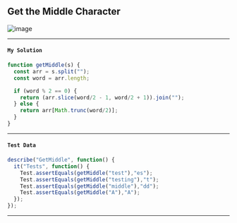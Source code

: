 ## Get the Middle Character
![image](https://user-images.githubusercontent.com/99033220/174464486-13155c58-0356-4428-90ac-f18e0752dd03.png)

---
#### `My Solution`
```JavaScript
function getMiddle(s) {
  const arr = s.split("");
  const word = arr.length;

  if (word % 2 == 0) {
    return (arr.slice(word/2 - 1, word/2 + 1)).join("");
  } else {
    return arr[Math.trunc(word/2)];
  } 
}
```
---
#### `Test Data`
```JavaScript
describe("GetMiddle", function() {
  it("Tests", function() {
    Test.assertEquals(getMiddle("test"),"es");
    Test.assertEquals(getMiddle("testing"),"t");
    Test.assertEquals(getMiddle("middle"),"dd");
    Test.assertEquals(getMiddle("A"),"A");
  });
});
```
---
